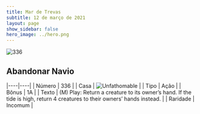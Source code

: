 ```yaml
---
title: Mar de Trevas
subtitle: 12 de março de 2021
layout: page
show_sidebar: false
hero_image: ../hero.png
---
```


![336](https://cdn.keyforgegame.com/media/card_front/pt/496_336_JXG77PHX383P_pt.png)

## Abandonar Navio

|----|----|
| Número | 336 |
| Casa | ![Unfathomable](https://archonarcana.com/images/thumb/1/10/Unfathomable.png/22px-Unfathomable.png "Abissais") |
| Tipo | Ação |
| Bônus | 1A |
| Texto | (M) Play: Return a creature to its owner’s hand. If the tide is high, return 4 creatures to their owners’ hands instead. |
| Raridade | Incomum |
